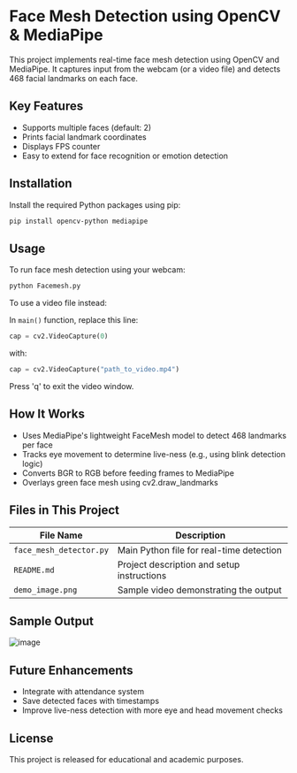 
# Face Mesh Detection using OpenCV & MediaPipe

This project implements real-time face mesh detection using OpenCV and MediaPipe. It captures input from the webcam (or a video file) and detects 468 facial landmarks on each face.

## Key Features

- Supports multiple faces (default: 2)
- Prints facial landmark coordinates
- Displays FPS counter
- Easy to extend for face recognition or emotion detection


## Installation

Install the required Python packages using pip:

```bash
pip install opencv-python mediapipe
```

## Usage

To run face mesh detection using your webcam:

```bash
python Facemesh.py
```

To use a video file instead:

In `main()` function, replace this line:
```python
cap = cv2.VideoCapture(0)
```
with:
```python
cap = cv2.VideoCapture("path_to_video.mp4")
```

Press 'q' to exit the video window.

## How It Works

- Uses MediaPipe's lightweight FaceMesh model to detect 468 landmarks per face
- Tracks eye movement to determine live-ness (e.g., using blink detection logic)
- Converts BGR to RGB before feeding frames to MediaPipe
- Overlays green face mesh using cv2.draw_landmarks

## Files in This Project

| File Name              | Description                               |
|------------------------|-------------------------------------------|
| `face_mesh_detector.py`| Main Python file for real-time detection  |
| `README.md`            | Project description and setup instructions|
| `demo_image.png`       | Sample video demonstrating the output     |


## Sample Output
![image](https://github.com/user-attachments/assets/0f65b93a-c61a-47bc-9e07-0d7f3ce5b90d)

## Future Enhancements

- Integrate with attendance system
- Save detected faces with timestamps
- Improve live-ness detection with more eye and head movement checks

## License

This project is released for educational and academic purposes.
